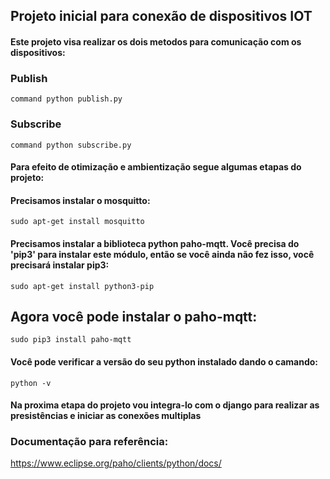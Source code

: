 ## Projeto inicial para conexão de dispositivos IOT

#### Este projeto visa realizar os dois metodos para comunicação com os dispositivos:

### Publish

``` command python publish.py ```

### Subscribe

``` command python subscribe.py ```

#### Para efeito de otimização e ambientização segue algumas etapas do projeto:

#### Precisamos instalar o mosquitto:

``` sudo apt-get install mosquitto ```

#### Precisamos instalar a biblioteca python paho-mqtt. Você precisa do 'pip3' para instalar este módulo, então se você ainda não fez isso, você precisará instalar pip3:

``` sudo apt-get install python3-pip ```

## Agora você pode instalar o paho-mqtt:

``` sudo pip3 install paho-mqtt ```

#### Você pode verificar a versão do seu python instalado dando o camando:

``` python -v ```

#### Na proxima etapa do projeto vou integra-lo com o django para realizar as presistências e iniciar as conexões multiplas

### Documentação para referência:

https://www.eclipse.org/paho/clients/python/docs/
